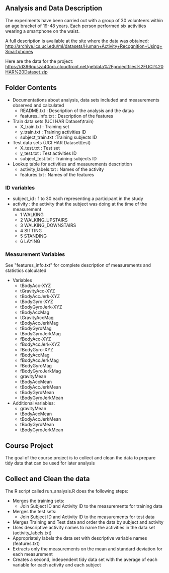 ## Analysis and Data Description

The experiments have been carried out with a group of 30 volunteers within an age bracket of 19-48 years. 
Each person performed six activities wearing a smartphone on the waist.

A full description is available at the site where the data was obtained: 
http://archive.ics.uci.edu/ml/datasets/Human+Activity+Recognition+Using+Smartphones

Here are the data for the project: 
https://d396qusza40orc.cloudfront.net/getdata%2Fprojectfiles%2FUCI%20HAR%20Dataset.zip 

## Folder Contents
* Documentations about analysis, data sets included and measurements observed and calculated
    * README.txt : Description of the analysis and the dataa
    * features_info.txt : Description of the features
* Train data sets (UCI HAR Dataset\train)
    * X_train.txt : Training set
    * y_train.txt : Training activities ID
    * subject_train.txt :Training subjects ID
* Test data sets (UCI HAR Dataset\test)
    * X_test.txt : Test set
    * y_test.txt : Test activities ID
    * subject_test.txt : Training subjects ID
* Lookup table for activities and measurements description 
    * activity_labels.txt : Names of the activity
    * features.txt : Names of the features

### ID variables
* subject_id : 1 to 30 each representing a participant in the study
* activity : the activity that the subject was doing at the time of the measurement
    * 1 WALKING
    * 2 WALKING_UPSTAIRS
    * 3 WALKING_DOWNSTAIRS
    * 4 SITTING
    * 5 STANDING
    * 6 LAYING

### Measurement Variables
See "features_info.txt" for complete description of measurements and statistics calculated
* Variables
   * tBodyAcc-XYZ
   * tGravityAcc-XYZ
   * tBodyAccJerk-XYZ
   * tBodyGyro-XYZ
   * tBodyGyroJerk-XYZ
   * tBodyAccMag
   * tGravityAccMag
   * tBodyAccJerkMag
   * tBodyGyroMag
   * tBodyGyroJerkMag
   * fBodyAcc-XYZ
   * fBodyAccJerk-XYZ
   * fBodyGyro-XYZ
   * fBodyAccMag
   * fBodyAccJerkMag
   * fBodyGyroMag
   * fBodyGyroJerkMag
   * gravityMean
   * tBodyAccMean
   * tBodyAccJerkMean
   * tBodyGyroMean
   * tBodyGyroJerkMean
* Additional variables:
   * gravityMean
   * tBodyAccMean
   * tBodyAccJerkMean
   * tBodyGyroMean
   * tBodyGyroJerkMean

## Course Project 
The goal of the course project is to collect and clean the data to prepare tidy data that can be used for later analysis 

## Collect and Clean the data
The R script called run_analysis.R does the following steps:
* Merges the training sets:
   * Join Subject ID and Activity ID to the measurements for training data
* Merges the test sets:
   * Join Subject ID and Activity ID to the measurements for test data
* Merges Training and Test data and order the data by subject and activity
* Uses descriptive activity names to name the activities in the data set (activity_labels.txt)
* Appropriately labels the data set with descriptive variable names (features.txt)
* Extracts only the measurements on the mean and standard deviation for each measurement
* Creates a second, independent tidy data set with the average of each variable for each activity and each subject
